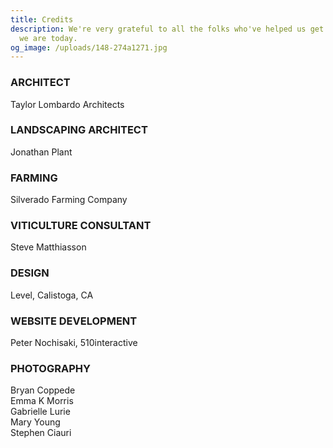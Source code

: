 ```yaml
---
title: Credits
description: We're very grateful to all the folks who've helped us get to where
  we are today.
og_image: /uploads/148-274a1271.jpg
---
```

### ARCHITECT

Taylor Lombardo Architects

### LANDSCAPING ARCHITECT

Jonathan Plant

### FARMING

Silverado Farming Company

### VITICULTURE CONSULTANT

Steve Matthiasson

### DESIGN

Level, Calistoga, CA

### WEBSITE DEVELOPMENT

Peter Nochisaki, 510interactive

### PHOTOGRAPHY

Bryan Coppede\
Emma K Morris\
Gabrielle Lurie\
Mary Young\
Stephen Ciauri